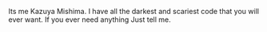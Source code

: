 Its me Kazuya Mishima. 
I have all the darkest and scariest code that you will ever want. If you ever need anything Just tell me.
